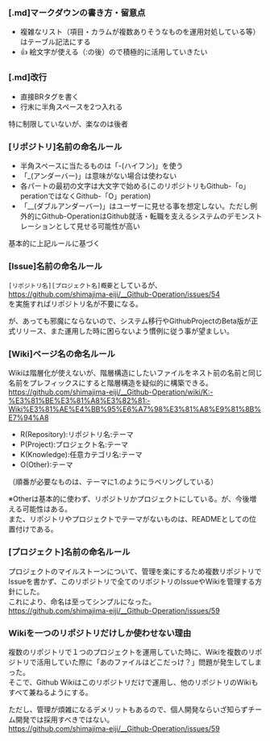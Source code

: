 ### [.md]マークダウンの書き方・留意点
- 複雑なリスト（項目・カラムが複数ありそうなものを運用対処している等）はテーブル記法にする
- 👍 絵文字が使える（:の後）ので積極的に活用していきたい

### [.md]改行
- 直接BRタグを書く
- 行末に半角スペースを2つ入れる

特に制限していないが、楽なのは後者

### [リポジトリ]名前の命名ルール
- 半角スペースに当たるものは「-(ハイフン)」を使う
- 「_(アンダーバー)」は意味がない場合は使わない
- 各パートの最初の文字は大文字で始める(このリポジトリもGithub-「o」perationではなくGithub-「O」peration)
- 「__(ダブルアンダーバー)」はユーザーに見せる事を想定しない。ただし例外的にGithub-OperationはGithub就活・転職を支えるシステムのデモンストレーションとして見せる可能性が高い

基本的に上記ルールに基づく

### [Issue]名前の命名ルール
`[リポジトリ名][プロジェクト名]概要`としているが、  
https://github.com/shimajima-eiji/__Github-Operation/issues/54  
を実施すればリポジトリ名が不要になる。

が、あっても邪魔にならないので、システム移行やGithubProjectのBeta版が正式リリース、また運用した時に困らないよう慣例に従う事が望ましい。

### [Wiki]ページ名の命名ルール
Wikiは階層化が使えないが、階層構造にしたいファイルをネスト前の名前と同じ名前をプレフィックスにすると階層構造を疑似的に構築できる。  
https://github.com/shimajima-eiji/__Github-Operation/wiki/K:-%E3%81%BE%E3%81%A8%E3%82%81:-Wiki%E3%81%AE%E4%BB%95%E6%A7%98%E3%81%A8%E9%81%8B%E7%94%A8

- R(Repository):リポジトリ名:テーマ
- P(Project):プロジェクト名:テーマ
- K(Knowledge):任意カテゴリ名:テーマ
- O(Other):テーマ

（順番が必要なものは、テーマに1.のようにラベリングしている）

※Otherは基本的に使わず、リポジトリかプロジェクトにしている。が、今後増える可能性はある。  
また、リポジトリやプロジェクトでテーマがないものは、READMEとしての位置付けである。

### [プロジェクト]名前の命名ルール
プロジェクトのマイルストーンについて、管理を楽にするため複数リポジトリでIssueを書かず、このリポジトリで全てのリポジトリのIssueやWikiを管理する方針にした。  
これにより、命名は至ってシンプルになった。  
https://github.com/shimajima-eiji/__Github-Operation/issues/59

### Wikiを一つのリポジトリだけしか使わせない理由
複数のリポジトリで１つのプロジェクトを運用していた時に、Wikiを複数のリポジトリで活用していた際に「あのファイルはどこだっけ？」問題が発生してしまった。  
そこで、Github Wikiはこのリポジトリだけで運用し、他のリポジトリのWikiもすべて兼ねるようにする。

ただし、管理が煩雑になるデメリットもあるので、個人開発ならいざ知らずチーム開発では採用すべきではない。  
https://github.com/shimajima-eiji/__Github-Operation/issues/59
